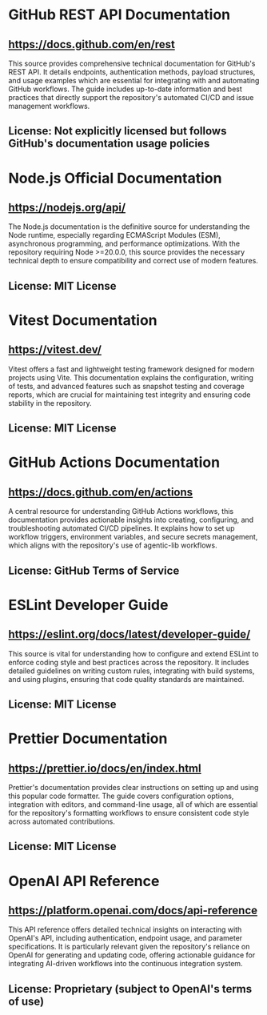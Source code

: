 # GitHub REST API Documentation
## https://docs.github.com/en/rest
This source provides comprehensive technical documentation for GitHub's REST API. It details endpoints, authentication methods, payload structures, and usage examples which are essential for integrating with and automating GitHub workflows. The guide includes up-to-date information and best practices that directly support the repository's automated CI/CD and issue management workflows.
## License: Not explicitly licensed but follows GitHub's documentation usage policies

# Node.js Official Documentation
## https://nodejs.org/api/
The Node.js documentation is the definitive source for understanding the Node runtime, especially regarding ECMAScript Modules (ESM), asynchronous programming, and performance optimizations. With the repository requiring Node >=20.0.0, this source provides the necessary technical depth to ensure compatibility and correct use of modern features.
## License: MIT License

# Vitest Documentation
## https://vitest.dev/
Vitest offers a fast and lightweight testing framework designed for modern projects using Vite. This documentation explains the configuration, writing of tests, and advanced features such as snapshot testing and coverage reports, which are crucial for maintaining test integrity and ensuring code stability in the repository.
## License: MIT License

# GitHub Actions Documentation
## https://docs.github.com/en/actions
A central resource for understanding GitHub Actions workflows, this documentation provides actionable insights into creating, configuring, and troubleshooting automated CI/CD pipelines. It explains how to set up workflow triggers, environment variables, and secure secrets management, which aligns with the repository's use of agentic-lib workflows.
## License: GitHub Terms of Service

# ESLint Developer Guide
## https://eslint.org/docs/latest/developer-guide/
This source is vital for understanding how to configure and extend ESLint to enforce coding style and best practices across the repository. It includes detailed guidelines on writing custom rules, integrating with build systems, and using plugins, ensuring that code quality standards are maintained.
## License: MIT License

# Prettier Documentation
## https://prettier.io/docs/en/index.html
Prettier's documentation provides clear instructions on setting up and using this popular code formatter. The guide covers configuration options, integration with editors, and command-line usage, all of which are essential for the repository's formatting workflows to ensure consistent code style across automated contributions.
## License: MIT License

# OpenAI API Reference
## https://platform.openai.com/docs/api-reference
This API reference offers detailed technical insights on interacting with OpenAI's API, including authentication, endpoint usage, and parameter specifications. It is particularly relevant given the repository's reliance on OpenAI for generating and updating code, offering actionable guidance for integrating AI-driven workflows into the continuous integration system.
## License: Proprietary (subject to OpenAI's terms of use)